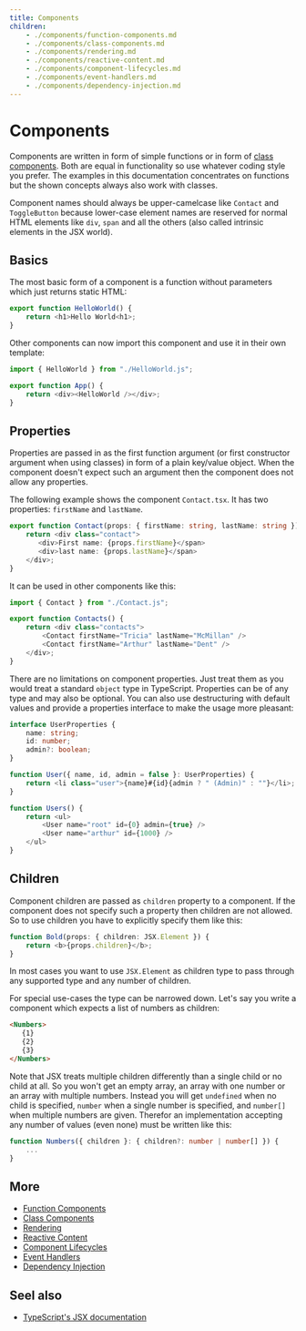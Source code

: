 ```yaml
---
title: Components
children:
    - ./components/function-components.md
    - ./components/class-components.md
    - ./components/rendering.md
    - ./components/reactive-content.md
    - ./components/component-lifecycles.md
    - ./components/event-handlers.md
    - ./components/dependency-injection.md
---
```


# Components

Components are written in form of simple functions or in form of [class components]. Both are equal in functionality so use whatever coding style you prefer. The examples in this documentation concentrates on functions but the shown concepts always also work with classes.

Component names should always be upper-camelcase like `Contact` and `ToggleButton` because lower-case element names are reserved for normal HTML elements like `div`, `span` and all the others (also called intrinsic elements in the JSX world).

## Basics

The most basic form of a component is a function without parameters which just returns
static HTML:

```typescript
export function HelloWorld() {
    return <h1>Hello World<h1>;
}
```

Other components can now import this component and use it in their own template:

```typescript
import { HelloWorld } from "./HelloWorld.js";

export function App() {
    return <div><HelloWorld /></div>;
}
```

## Properties

Properties are passed in as the first function argument (or first constructor argument when using classes) in form of a plain key/value object. When the component doesn't expect such an argument then the component does not allow any properties.

The following example shows the component `Contact.tsx`. It has two properties: `firstName` and `lastName`.

```typescript
export function Contact(props: { firstName: string, lastName: string }) {
    return <div class="contact">
       <div>First name: {props.firstName}</span>
       <div>last name: {props.lastName}</span>
    </div>;
}
```

It can be used in other components like this:

```typescript
import { Contact } from "./Contact.js";

export function Contacts() {
    return <div class="contacts">
        <Contact firstName="Tricia" lastName="McMillan" />
        <Contact firstName="Arthur" lastName="Dent" />
    </div>;
}
```

There are no limitations on component properties. Just treat them as you would treat a standard `object` type in TypeScript. Properties can be of any type and may also be optional. You can also use destructuring with default values and provide a properties interface to make the usage more pleasant:

```typescript
interface UserProperties {
    name: string;
    id: number;
    admin?: boolean;
}

function User({ name, id, admin = false }: UserProperties) {
    return <li class="user">{name}#{id}{admin ? " (Admin)" : ""}</li>;
}

function Users() {
    return <ul>
        <User name="root" id={0} admin={true} />
        <User name="arthur" id={1000} />
    </ul>
}
```

## Children

Component children are passed as `children` property to a component. If the component does not specify such a property then children are not allowed. So to use children you have to explicitly specify them like this:

```typescript
function Bold(props: { children: JSX.Element }) {
    return <b>{props.children}</b>;
}
```

In most cases you want to use `JSX.Element` as children type to pass through any supported type and any number of children.

For special use-cases the type can be narrowed down. Let's say you write a component which expects a list of numbers as children:

```html
<Numbers>
   {1}
   {2}
   {3}
</Numbers>
```

Note that JSX treats multiple children differently than a single child or no child at all. So you won't get an empty array, an array with one number or an array with multiple numbers. Instead you will get `undefined` when no child is specified, `number` when a single number is specified, and `number[]` when multiple numbers are given. Therefor an implementation accepting any number of values (even none) must be written like this:

```typescript
function Numbers({ children }: { children?: number | number[] }) {
    ...
}
```

## More

* [Function Components]
* [Class Components]
* [Rendering]
* [Reactive Content]
* [Component Lifecycles]
* [Event Handlers]
* [Dependency Injection]

## Seel also

* [TypeScript's JSX documentation](https://www.typescriptlang.org/docs/handbook/jsx.html)

[signals]: https://www.npmjs.com/package/@kayahr/signal
[promises]: https://developer.mozilla.org/en-US/docs/Web/JavaScript/Reference/Global_Objects/Promise
[observables]: https://github.com/tc39/proposal-observable
[Class Components]: ./components/class-components.md
[Function Components]: ./components/function-components.md
[Rendering]: ./components/rendering.md
[Reactive Content]: ./components/reactive-content.md
[Component Lifecycles]: ./components/component-lifecycles.md
[Event Handlers]: ./components/event-handlers.md
[Dependency Injection]: ./components/dependency-injection.md
